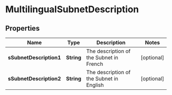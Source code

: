 

# MultilingualSubnetDescription

## Properties

Name | Type | Description | Notes
------------ | ------------- | ------------- | -------------
**sSubnetDescription1** | **String** | The description of the Subnet in French |  [optional]
**sSubnetDescription2** | **String** | The description of the Subnet in English |  [optional]




